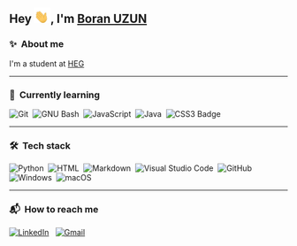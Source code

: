 ## Hey <img src="https://raw.githubusercontent.com/boranuzun/boranuzun/main/img/hi.gif" width="29px">, I'm [Boran UZUN](https://www.linkedin.com/in/boranuzun/)

### ✨ &nbsp;About me

I'm a student at [HEG](https://www.hesge.ch/heg/)

---

### 🌱 &nbsp;Currently learning

![Git](https://img.shields.io/badge/-Git-05122A?style=flat&logo=git)&nbsp;
![GNU Bash](https://img.shields.io/badge/-GNU%20Bash-05122A?style=flat&logo=GNU%20Bash)&nbsp;
![JavaScript](https://img.shields.io/badge/-JavaScript-05122A?style=flat&logo=javascript)&nbsp;
![Java](https://img.shields.io/badge/Java-05122A?style=flat&logo=openjdk)&nbsp;
![CSS3 Badge](https://img.shields.io/badge/CSS3-05122A?logo=css3&logoColor=fff&style=flat)&nbsp;

---

### 🛠 &nbsp;Tech stack

![Python](https://img.shields.io/badge/-Python-05122A?style=flat&logo=python)&nbsp;
![HTML](https://img.shields.io/badge/-HTML-05122A?style=flat&logo=HTML5)&nbsp;
![Markdown](https://img.shields.io/badge/Markdown-05122A?logo=markdown&style=flat)&nbsp;
![Visual Studio Code](https://img.shields.io/badge/-Visual%20Studio%20Code-05122A?style=flat&logo=visual-studio-code&logoColor=007ACC)&nbsp;
![GitHub](https://img.shields.io/badge/-GitHub-05122A?style=flat&logo=github)&nbsp;
![Windows](https://img.shields.io/badge/Windows-05122A?logo=windows&style=flat)&nbsp;
![macOS](https://img.shields.io/badge/macOS-05122A?logo=macos&style=flat)&nbsp;

<!--
Still learning:
![Git](https://img.shields.io/badge/-Git-05122A?style=flat&logo=git)&nbsp; ![GNU Bash](https://img.shields.io/badge/-GNU%20Bash-05122A?style=flat&logo=GNU%20Bash)&nbsp; ![GitHub](https://img.shields.io/badge/-GitHub-05122A?style=flat&logo=github)&nbsp;-->

---

### 📬 &nbsp;How to reach me

<a href="https://www.linkedin.com/in/boranuzun/"><img alt="LinkedIn" src="https://img.shields.io/badge/LinkedIn-0A66C2?logo=linkedin&logoColor=fff&style=flat"/></a> &nbsp; <a href="mailto:boran.u3@gmail.com"><img alt="Gmail" src="https://img.shields.io/badge/Gmail-EA4335?logo=gmail&logoColor=fff&style=flat" /></a> &nbsp;
